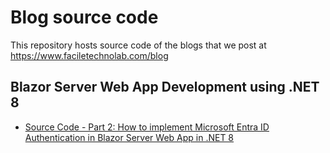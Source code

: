 # Blog source code
This repository hosts source code of the blogs that we post at https://www.faciletechnolab.com/blog

## Blazor Server Web App Development using .NET 8
- [Source Code - Part 2: How to implement Microsoft Entra ID Authentication in Blazor Server Web App in .NET 8 ](/facile-technolab-pvt-ltd/blog-source-code/tree/master/BlazorAppPart2)

